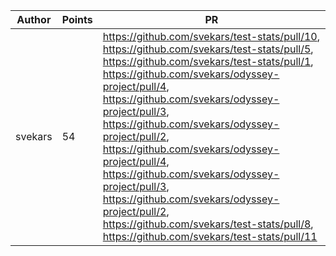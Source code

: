| Author | Points | PR |
|--- | --- | ---|
| svekars | 54 | https://github.com/svekars/test-stats/pull/10, https://github.com/svekars/test-stats/pull/5, https://github.com/svekars/test-stats/pull/1, https://github.com/svekars/odyssey-project/pull/4, https://github.com/svekars/odyssey-project/pull/3, https://github.com/svekars/odyssey-project/pull/2, https://github.com/svekars/odyssey-project/pull/4, https://github.com/svekars/odyssey-project/pull/3, https://github.com/svekars/odyssey-project/pull/2, https://github.com/svekars/test-stats/pull/8, https://github.com/svekars/test-stats/pull/11 | |
